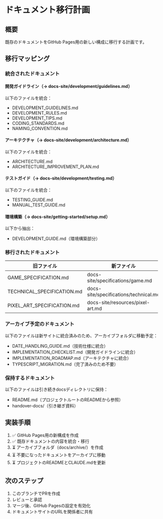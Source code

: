 # ドキュメント移行計画

## 概要
既存のドキュメントをGitHub Pages用の新しい構成に移行する計画です。

## 移行マッピング

### 統合されたドキュメント

#### 開発ガイドライン（→ docs-site/development/guidelines.md）
以下のファイルを統合：
- DEVELOPMENT_GUIDELINES.md
- DEVELOPMENT_RULES.md
- DEVELOPMENT_TIPS.md
- CODING_STANDARDS.md
- NAMING_CONVENTION.md

#### アーキテクチャ（→ docs-site/development/architecture.md）
以下のファイルを統合：
- ARCHITECTURE.md
- ARCHITECTURE_IMPROVEMENT_PLAN.md

#### テストガイド（→ docs-site/development/testing.md）
以下のファイルを統合：
- TESTING_GUIDE.md
- MANUAL_TEST_GUIDE.md

#### 環境構築（→ docs-site/getting-started/setup.md）
以下から抽出：
- DEVELOPMENT_GUIDE.md（環境構築部分）

### 移行されたドキュメント

| 旧ファイル | 新ファイル |
|-----------|-----------|
| GAME_SPECIFICATION.md | docs-site/specifications/game.md |
| TECHNICAL_SPECIFICATION.md | docs-site/specifications/technical.md |
| PIXEL_ART_SPECIFICATION.md | docs-site/resources/pixel-art.md |

### アーカイブ予定のドキュメント

以下のファイルは新サイトに統合済みのため、アーカイブフォルダに移動予定：
- DATE_HANDLING_GUIDE.md（技術仕様に統合）
- IMPLEMENTATION_CHECKLIST.md（開発ガイドラインに統合）
- IMPLEMENTATION_ROADMAP.md（アーキテクチャに統合）
- TYPESCRIPT_MIGRATION.md（完了済みのため不要）

### 保持するドキュメント

以下のファイルは引き続きdocsディレクトリに保持：
- README.md（プロジェクトルートのREADMEから参照）
- handover-docs/（引き継ぎ資料）

## 実装手順

1. ✅ GitHub Pages用の新構成を作成
2. ✅ 既存ドキュメントの内容を統合・移行
3. ⏳ アーカイブフォルダ（docs/archive/）を作成
4. ⏳ 不要になったドキュメントをアーカイブに移動
5. ⏳ プロジェクトのREADMEとCLAUDE.mdを更新

## 次のステップ

1. このブランチでPRを作成
2. レビューと承認
3. マージ後、GitHub Pagesの設定を有効化
4. ドキュメントサイトのURLを関係者に共有